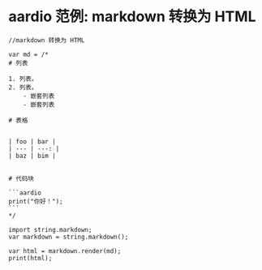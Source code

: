 # aardio 范例: markdown 转换为 HTML

``````aardio
//markdown 转换为 HTML

var md = /*
# 列表

1. 列表。
2. 列表。
	- 嵌套列表
	- 嵌套列表
	
# 表格


| foo | bar |
| --- | ---: |
| baz | bim |

	
# 代码块

```aardio
print("你好！");
```
*/

import string.markdown;
var markdown = string.markdown();

var html = markdown.render(md); 
print(html); 
``````